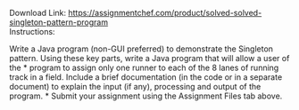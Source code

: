 Download Link: https://assignmentchef.com/product/solved-solved-singleton-pattern-program
<br>
Instructions:

Write a Java program (non-GUI preferred) to demonstrate the Singleton  pattern.  Using these key parts, write a Java program that will allow a user of the * program to assign only one runner to each of the 8 lanes of running track in a field. Include a brief documentation (in the code or in a separate document) to explain the input (if any), processing and output of the program. * Submit your assignment using the Assignment Files tab above.